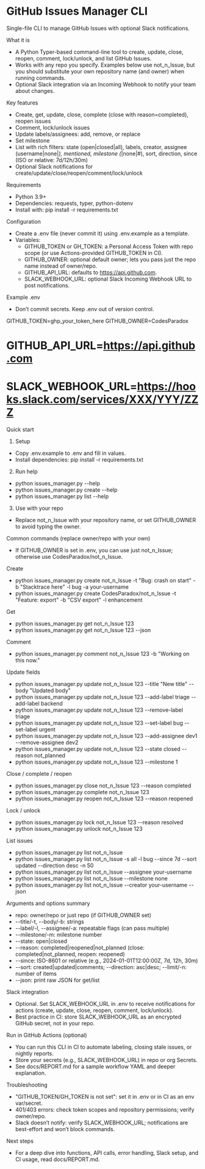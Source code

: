 # GitHub Issues Manager CLI

Single-file CLI to manage GitHub Issues with optional Slack notifications.

What it is
- A Python Typer-based command-line tool to create, update, close, reopen, comment, lock/unlock, and list GitHub Issues.
- Works with any repo you specify. Examples below use not_n_Issue, but you should substitute your own repository name (and owner) when running commands.
- Optional Slack integration via an Incoming Webhook to notify your team about changes.

Key features
- Create, get, update, close, complete (close with reason=completed), reopen issues
- Comment, lock/unlock issues
- Update labels/assignees: add, remove, or replace
- Set milestone
- List with rich filters: state (open|closed|all), labels, creator, assignee (username|none|*), mentioned, milestone (*|none|#), sort, direction, since (ISO or relative: 7d/12h/30m)
- Optional Slack notifications for create/update/close/reopen/comment/lock/unlock

Requirements
- Python 3.9+
- Dependencies: requests, typer, python-dotenv
- Install with: pip install -r requirements.txt

Configuration
- Create a .env file (never commit it) using .env.example as a template.
- Variables:
  - GITHUB_TOKEN or GH_TOKEN: a Personal Access Token with repo scope (or use Actions-provided GITHUB_TOKEN in CI).
  - GITHUB_OWNER: optional default owner; lets you pass just the repo name instead of owner/repo.
  - GITHUB_API_URL: defaults to https://api.github.com.
  - SLACK_WEBHOOK_URL: optional Slack Incoming Webhook URL to post notifications.

Example .env
- Don’t commit secrets. Keep .env out of version control.

GITHUB_TOKEN=ghp_your_token_here
GITHUB_OWNER=CodesParadox
# GITHUB_API_URL=https://api.github.com
# SLACK_WEBHOOK_URL=https://hooks.slack.com/services/XXX/YYY/ZZZ

Quick start
1) Setup
- Copy .env.example to .env and fill in values.
- Install dependencies: pip install -r requirements.txt

2) Run help
- python issues_manager.py --help
- python issues_manager.py create --help
- python issues_manager.py list --help

3) Use with your repo
- Replace not_n_Issue with your repository name, or set GITHUB_OWNER to avoid typing the owner.

Common commands (replace owner/repo with your own)
- If GITHUB_OWNER is set in .env, you can use just not_n_Issue; otherwise use CodesParadox/not_n_Issue.

Create
- python issues_manager.py create not_n_Issue -t "Bug: crash on start" -b "Stacktrace here" -l bug -a your-username
- python issues_manager.py create CodesParadox/not_n_Issue -t "Feature: export" -b "CSV export" -l enhancement

Get
- python issues_manager.py get not_n_Issue 123
- python issues_manager.py get not_n_Issue 123 --json

Comment
- python issues_manager.py comment not_n_Issue 123 -b "Working on this now."

Update fields
- python issues_manager.py update not_n_Issue 123 --title "New title" --body "Updated body"
- python issues_manager.py update not_n_Issue 123 --add-label triage --add-label backend
- python issues_manager.py update not_n_Issue 123 --remove-label triage
- python issues_manager.py update not_n_Issue 123 --set-label bug --set-label urgent
- python issues_manager.py update not_n_Issue 123 --add-assignee dev1 --remove-assignee dev2
- python issues_manager.py update not_n_Issue 123 --state closed --reason not_planned
- python issues_manager.py update not_n_Issue 123 --milestone 1

Close / complete / reopen
- python issues_manager.py close not_n_Issue 123 --reason completed
- python issues_manager.py complete not_n_Issue 123
- python issues_manager.py reopen not_n_Issue 123 --reason reopened

Lock / unlock
- python issues_manager.py lock not_n_Issue 123 --reason resolved
- python issues_manager.py unlock not_n_Issue 123

List issues
- python issues_manager.py list not_n_Issue
- python issues_manager.py list not_n_Issue -s all -l bug --since 7d --sort updated --direction desc -n 50
- python issues_manager.py list not_n_Issue --assignee your-username
- python issues_manager.py list not_n_Issue --milestone none
- python issues_manager.py list not_n_Issue --creator your-username --json

Arguments and options summary
- repo: owner/repo or just repo (if GITHUB_OWNER set)
- --title/-t, --body/-b: strings
- --label/-l, --assignee/-a: repeatable flags (can pass multiple)
- --milestone/-m: milestone number
- --state: open|closed
- --reason: completed|reopened|not_planned (close: completed|not_planned, reopen: reopened)
- --since: ISO-8601 or relative (e.g., 2024-01-01T12:00:00Z, 7d, 12h, 30m)
- --sort: created|updated|comments; --direction: asc|desc; --limit/-n: number of items
- --json: print raw JSON for get/list

Slack integration
- Optional. Set SLACK_WEBHOOK_URL in .env to receive notifications for actions (create, update, close, reopen, comment, lock/unlock).
- Best practice in CI: store SLACK_WEBHOOK_URL as an encrypted GitHub secret, not in your repo.

Run in GitHub Actions (optional)
- You can run this CLI in CI to automate labeling, closing stale issues, or nightly reports.
- Store your secrets (e.g., SLACK_WEBHOOK_URL) in repo or org Secrets.
- See docs/REPORT.md for a sample workflow YAML and deeper explanation.

Troubleshooting
- "GITHUB_TOKEN/GH_TOKEN is not set": set it in .env or in CI as an env var/secret.
- 401/403 errors: check token scopes and repository permissions; verify owner/repo.
- Slack doesn’t notify: verify SLACK_WEBHOOK_URL; notifications are best-effort and won’t block commands.

Next steps
- For a deep dive into functions, API calls, error handling, Slack setup, and CI usage, read docs/REPORT.md.
